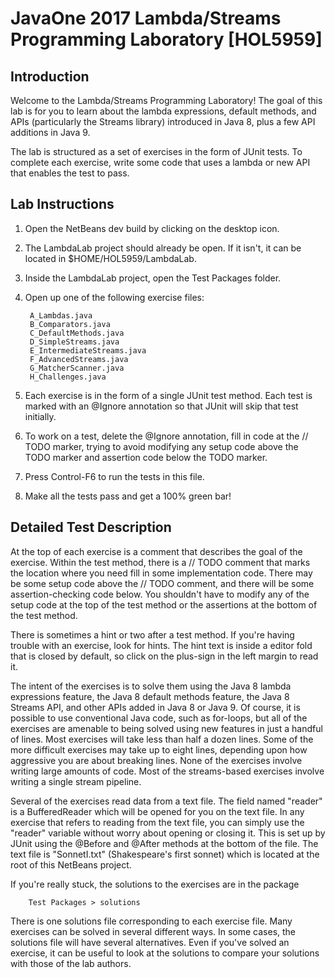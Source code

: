 # JavaOne 2017 Lambda/Streams Programming Laboratory [HOL5959]

## Introduction

Welcome to the Lambda/Streams Programming Laboratory! The goal of this
lab is for you to learn about the lambda expressions, default methods,
and APIs (particularly the Streams library) introduced in Java 8, plus
a few API additions in Java 9.

The lab is structured as a set of exercises in the form of JUnit
tests. To complete each exercise, write some code that uses a
lambda or new API that enables the test to pass.

## Lab Instructions

1. Open the NetBeans dev build by clicking on the desktop icon.

2. The LambdaLab project should already be open. If it isn't,
it can be located in $HOME/HOL5959/LambdaLab.

3. Inside the LambdaLab project, open the Test Packages folder.

4. Open up one of the following exercise files:

        A_Lambdas.java
        B_Comparators.java
        C_DefaultMethods.java
        D_SimpleStreams.java
        E_IntermediateStreams.java
        F_AdvancedStreams.java
        G_MatcherScanner.java
        H_Challenges.java

5. Each exercise is in the form of a single JUnit test method. Each
test is marked with an @Ignore annotation so that JUnit will skip that
test initially.

6. To work on a test, delete the @Ignore annotation, fill in code at
the // TODO marker, trying to avoid modifying any setup code above the
TODO marker and assertion code below the TODO marker.

7. Press Control-F6 to run the tests in this file.

8. Make all the tests pass and get a 100% green bar!

## Detailed Test Description

At the top of each exercise is a comment that describes the goal of
the exercise. Within the test method, there is a // TODO comment that
marks the location where you need fill in some implementation
code. There may be some setup code above the // TODO comment, and
there will be some assertion-checking code below.  You shouldn't have
to modify any of the setup code at the top of the test method or the
assertions at the bottom of the test method.

There is sometimes a hint or two after a test method. If you're having
trouble with an exercise, look for hints. The hint text is inside
a editor fold that is closed by default, so click on the plus-sign
in the left margin to read it.

The intent of the exercises is to solve them using the Java 8 lambda
expressions feature, the Java 8 default methods feature, the Java 8
Streams API, and other APIs added in Java 8 or Java 9. Of course, it
is possible to use conventional Java code, such as for-loops, but all
of the exercises are amenable to being solved using new features in
just a handful of lines. Most exercises will take less than half a
dozen lines. Some of the more difficult exercises may take up to eight
lines, depending upon how aggressive you are about breaking
lines. None of the exercises involve writing large amounts of
code. Most of the streams-based exercises involve writing a single
stream pipeline.

Several of the exercises read data from a text file. The field named
"reader" is a BufferedReader which will be opened for you on the text
file. In any exercise that refers to reading from the text file, you
can simply use the "reader" variable without worry about opening or
closing it. This is set up by JUnit using the @Before and @After
methods at the bottom of the file. The text file is "SonnetI.txt"
(Shakespeare's first sonnet) which is located at the root of this
NetBeans project.

If you're really stuck, the solutions to the exercises are in the package

        Test Packages > solutions

There is one solutions file corresponding to each exercise file.  Many
exercises can be solved in several different ways. In some cases, the
solutions file will have several alternatives. Even if you've solved
an exercise, it can be useful to look at the solutions to compare your
solutions with those of the lab authors.
